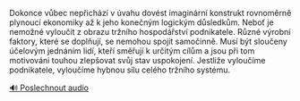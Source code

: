 
Dokonce vůbec nepřichází v úvahu dovést imaginární konstrukt rovnoměrně plynoucí ekonomiky až k jeho konečným logickým důsledkům. Neboť je nemožné vyloučit z obrazu tržního hospodářství podnikatele. Různé výrobní faktory, které se doplňují, se nemohou spojit samočinně. Musí být sloučeny účelovým jednáním lidí, kteří směřují k určitým cílům a jsou při tom motivováni touhou zlepšovat svůj stav uspokojení. Jestliže vyloučíme podnikatele, vyloučíme hybnou sílu celého tržního systému.

[🔊 Poslechnout audio](/data/7-paragraphs/audio/chapter_48/para_001-Dokonce-vbec-nepichz-v-vahu-dovst-imaginrn.mp3)
